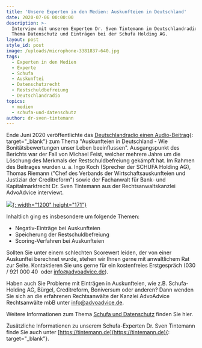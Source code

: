 ```yaml
---
title: 'Unsere Experten in den Medien: Auskunfteien in Deutschland'
date: 2020-07-06 00:00:00
description: >-
  Interview mit unserem Experten Dr. Sven Tintemann im Deutschlandradio zum
  Thema Datenschutz und Einträgen bei der Schufa Holding AG.
layout: post
style_id: post
image: /uploads/microphone-3381837-640.jpg
tags:
  - Experten in den Medien
  - Experte
  - Schufa
  - Auskunftei
  - Datenschutzrecht
  - Restschuldbefreiung
  - Deutschlandradio
topics:
  - medien
  - schufa-und-datenschutz
author: dr-sven-tintemann
---
```

Ende Juni 2020 veröffentlichte das [Deutschlandradio einen Audio-Beitrag](https://www.deutschlandfunk.de/auskunfteien-in-deutschland-wie-bonitaetsbewertungen-unser.724.de.html?dram:article_id=479465){: target="_blank"} zum Thema "Auskunfteien in Deutschland - Wie Bonitätsbewertungen unser Leben beeinflussen". Ausgangspunkt des Berichts war der Fall von Michael Feist, welcher mehrere Jahre um die Löschung des Merkmals der Restschuldbefreiung gekämpft hat. Im Rahmen des Beitrages wurden u. a. Ingo Koch (Sprecher der SCHUFA Holding AG), Thomas Riemann ("Chef des Verbands der Wirtschaftsauskunfteien und Justiziar der Creditreform") sowie der Fachanwalt für Bank- und Kapitalmarktrecht Dr. Sven Tintemann aus der Rechtsanwaltskanzlei AdvoAdvice interviewt.&nbsp;

[![](/uploads/deutschlandradio.png){: width="1200" height="171"}](https://www.deutschlandfunk.de/auskunfteien-in-deutschland-wie-bonitaetsbewertungen-unser.724.de.html?dram:article_id=479465)

Inhaltlich ging es insbesondere um folgende Themen:

* Negativ-Einträge bei Auskunfteien
* Speicherung der Restschuldbefreiung
* Scoring-Verfahren bei Auskunfteien

Sollten Sie unter einem schlechten Scorewert leiden, der von einer Auskunftei berechnet wurde, stehen wir Ihnen gerne mit anwaltlichem Rat zur Seite. Kontaktieren Sie uns gerne für ein kostenfreies Erstgespräch (030 / 921 000 40&nbsp; oder info@advoadvice.de).

Haben auch Sie Probleme mit Einträgen in Auskunfteien, wie z.B. Schufa-Holding AG, Bürgel, Creditreform, Boniversum oder anderen? Dann wenden Sie sich an die erfahrenen Rechtsanwälte der Kanzlei AdvoAdvice Rechtsanwälte mbB unter [info@advoadvice.de](mailto:info@advoadvice.de).

Weitere Informationen zum Thema [Schufa und Datenschutz](/themen/schufa-und-datenschutz/)&nbsp;finden Sie hier.&nbsp;

Zusätzliche Informationen zu unserem Schufa-Experten Dr. Sven Tintemann finde Sie auch unter [https://tintemann.de](https://tintemann.de){: target="_blank"}.